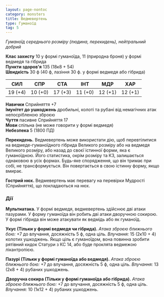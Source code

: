 ```yaml
---
layout: page-nontoc
category: monsters
title: Ведмевертень
type: Гуманоїд
tag: 5
---
```


_Гуманоїд середнього розміру (людина, перекидень), нейтральний добрий_

**Клас захисту** 10 у формі гуманоїда, 11 (природна броня) у формі ведмедя та гібрида    
**Пункти здоров'я** 135 (18к8 + 54)    
**Швидкість** 30 ф (40 ф, лазіння 30 ф. у формі ведмедя або гібрида)

| СИЛ     | СПР     | СТА     | ІНТ     | МДР     | ХАР     |
| ------- | ------- | ------- | ------- | ------- | ------- |
| 19 (+4) | 10 (+0) | 17 (+3) | 11 (+0) | 12 (+1) | 12 (+1) |

**Навички** Сприйняття +7    
**Імунітет до ушкоджень** дробильні, колоті та рубані від немагічних атак непосрібленою зброєю    
**Чуття** пасивне Сприйняття 17    
**Мови** спільна (не може говорити у формі ведмедя)    
**Небезпека** 5 (1800 ПД)

**Перекидень.** Ведмевертень може використати дію, щоб перевтілитися на ведмеде-гуманоїдного гібрида Великого розміру або на ведмедя Великого розміру, або назад до своєї істинної форми, яка є гуманоїдною. Його статистика, окрім розміру та КЗ, залишається однаковою в усіх формах. Будь-яке спорядження, що він тримає при собі, не трансформується. Він повертається в свою істинну форму, якщо вмирає.    

**Гострий нюх.** Ведмевертень має перевагу на перевірки Мудрості (Сприйняття), що покладаються на нюх.

### Дії
**Мультиатака.** У формі ведмедя, ведмевертень здійснює дві атаки пазурами. У форму гуманоїда він робить дві атаки дворучною сокирою. У формі гібрида він може атакувати як ведмідь або як гуманоїд.    

**Укус (Тільки у формі ведмедя чи гібрида).** _Атака зброєю ближнього бою:_ +7 до влучання, досяжність 5 ф, одна ціль. _Влучання:_ 15 (2к10 + 4) колотих ушкоджень. Якщо ціль є гуманоїдом, вона повинна зробити рятівний кидок Статури з КС 14, або буде проклята ведмежою лікантропією.    

**Пазурі (Тільки у формі гуманоїда або ведмедя).** _Атака зброєю ближнього бою:_ +7 до влучання, досяжність 5 ф, одна ціль. _Влучання:_ 13 (2к8 + 4) рубаних ушкоджень.    

**Дворучна сокира (Тільки у формі гуманоїда або гібрида).** _Атака зброєю ближнього бою:_ +7 до влучання, досяжність 5 ф, одна ціль. _Влучання:_ 10 (1к12 + 4) рубаних ушкоджень.
